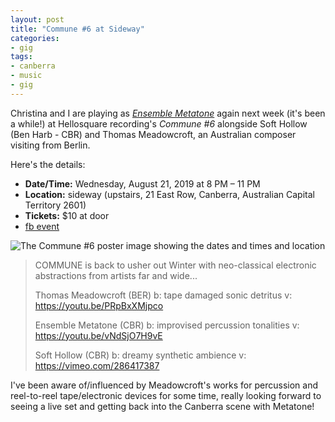 ```yaml
---
layout: post
title: "Commune #6 at Sideway"
categories:
- gig
tags:
- canberra
- music
- gig
---
```


Christina and I are playing as [_Ensemble
Metatone_](https://metatone.net) again next week (it's been a while!)
at Hellosquare recording's _Commune #6_ alongside Soft Hollow (Ben
Harb - CBR) and Thomas Meadowcroft, an Australian composer visiting
from Berlin.

Here's the details:

- **Date/Time:** Wednesday, August 21, 2019 at 8 PM – 11 PM
- **Location:** sideway (upstairs, 21 East Row, Canberra, Australian
  Capital Territory 2601)
- **Tickets:** $10 at door
- [fb event](https://www.facebook.com/events/641319713039398/)

![The Commune #6 poster image showing the dates and times and location]({{site.baseurl}}/assets/blog/2019/commune_6_poster.jpg)

> COMMUNE is back to usher out Winter with neo-classical electronic abstractions from artists far and wide...
>
> Thomas Meadowcroft (BER)
> b: tape damaged sonic detritus
> v: https://youtu.be/PRpBxXMjpco
>
> Ensemble Metatone (CBR)
> b: improvised percussion tonalities
> v: https://youtu.be/vNdSjO7H9vE
>
> Soft Hollow (CBR)
> b: dreamy synthetic ambience
> v: https://vimeo.com/286417387

I've been aware of/influenced by Meadowcroft's works for percussion and reel-to-reel tape/electronic devices for some time, really looking forward to seeing a live set and getting back into the Canberra scene with Metatone!
